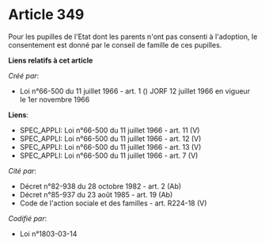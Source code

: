# Article 349

Pour les pupilles de l'Etat dont les parents n'ont pas consenti à l'adoption, le consentement est donné par le conseil de
famille de ces pupilles.

**Liens relatifs à cet article**

_Créé par_:

  - Loi n°66-500 du 11 juillet 1966 - art. 1 () JORF 12 juillet 1966 en vigueur le 1er novembre 1966

**Liens**:

  - SPEC_APPLI: Loi n°66-500 du 11 juillet 1966 - art. 11 (V)
  - SPEC_APPLI: Loi n°66-500 du 11 juillet 1966 - art. 12 (V)
  - SPEC_APPLI: Loi n°66-500 du 11 juillet 1966 - art. 13 (V)
  - SPEC_APPLI: Loi n°66-500 du 11 juillet 1966 - art. 7 (V)

_Cité par_:

  - Décret n°82-938 du 28 octobre 1982 - art. 2 (Ab)
  - Décret n°85-937 du 23 août 1985 - art. 19 (Ab)
  - Code de l'action sociale et des familles - art. R224-18 (V)

_Codifié par_:

  - Loi n°1803-03-14
